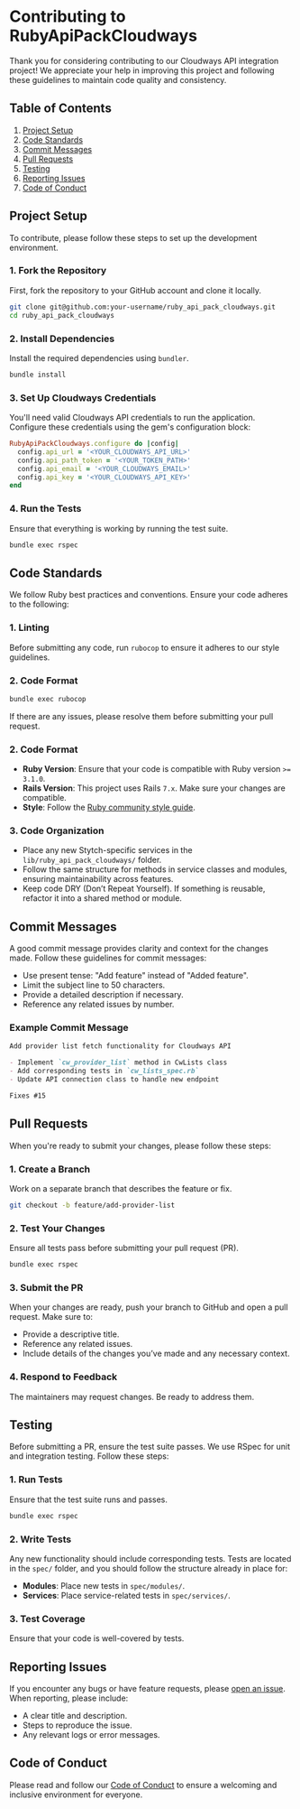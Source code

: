 # Contributing to RubyApiPackCloudways

Thank you for considering contributing to our Cloudways API integration project! We appreciate your help in improving this project and following these guidelines to maintain code quality and consistency.

## Table of Contents

1. [Project Setup](#project-setup)
2. [Code Standards](#code-standards)
3. [Commit Messages](#commit-messages)
4. [Pull Requests](#pull-requests)
5. [Testing](#testing)
6. [Reporting Issues](#reporting-issues)
7. [Code of Conduct](#code-of-conduct)

## Project Setup

To contribute, please follow these steps to set up the development environment.

### 1. Fork the Repository

First, fork the repository to your GitHub account and clone it locally.

```bash
git clone git@github.com:your-username/ruby_api_pack_cloudways.git
cd ruby_api_pack_cloudways
```

### 2. Install Dependencies

Install the required dependencies using `bundler`.

```bash
bundle install
```

### 3. Set Up Cloudways Credentials

You'll need valid Cloudways API credentials to run the application. Configure these credentials using the gem's configuration block:

```ruby
RubyApiPackCloudways.configure do |config|
  config.api_url = '<YOUR_CLOUDWAYS_API_URL>'
  config.api_path_token = '<YOUR_TOKEN_PATH>'
  config.api_email = '<YOUR_CLOUDWAYS_EMAIL>'
  config.api_key = '<YOUR_CLOUDWAYS_API_KEY>'
end
```

### 4. Run the Tests

Ensure that everything is working by running the test suite.

```bash
bundle exec rspec
```

## Code Standards

We follow Ruby best practices and conventions. Ensure your code adheres to the following:

### 1. Linting

Before submitting any code, run `rubocop` to ensure it adheres to our style guidelines.

### 2. Code Format

```bash
bundle exec rubocop
```

If there are any issues, please resolve them before submitting your pull request.

### 2. Code Format

- **Ruby Version**: Ensure that your code is compatible with Ruby version `>= 3.1.0`.
- **Rails Version**: This project uses Rails `7.x`. Make sure your changes are compatible.
- **Style**: Follow the [Ruby community style guide](https://rubystyle.guide).

### 3. Code Organization

- Place any new Stytch-specific services in the `lib/ruby_api_pack_cloudways/` folder.
- Follow the same structure for methods in service classes and modules, ensuring maintainability across features.
- Keep code DRY (Don’t Repeat Yourself). If something is reusable, refactor it into a shared method or module.

## Commit Messages

A good commit message provides clarity and context for the changes made. Follow these guidelines for commit messages:

- Use present tense: "Add feature" instead of "Added feature".
- Limit the subject line to 50 characters.
- Provide a detailed description if necessary.
- Reference any related issues by number.

### Example Commit Message

```md
Add provider list fetch functionality for Cloudways API

- Implement `cw_provider_list` method in CwLists class
- Add corresponding tests in `cw_lists_spec.rb`
- Update API connection class to handle new endpoint

Fixes #15
```

## Pull Requests

When you're ready to submit your changes, please follow these steps:

### 1. Create a Branch

Work on a separate branch that describes the feature or fix.

```bash
git checkout -b feature/add-provider-list
```

### 2. Test Your Changes

Ensure all tests pass before submitting your pull request (PR).

```bash
bundle exec rspec
```

### 3. Submit the PR

When your changes are ready, push your branch to GitHub and open a pull request. Make sure to:

- Provide a descriptive title.
- Reference any related issues.
- Include details of the changes you’ve made and any necessary context.

### 4. Respond to Feedback

The maintainers may request changes. Be ready to address them.

## Testing

Before submitting a PR, ensure the test suite passes. We use RSpec for unit and integration testing. Follow these steps:

### 1. Run Tests

Ensure that the test suite runs and passes.

```bash
bundle exec rspec
```

### 2. Write Tests

Any new functionality should include corresponding tests. Tests are located in the `spec/` folder, and you should follow the structure already in place for:

- **Modules**: Place new tests in `spec/modules/`.
- **Services**: Place service-related tests in `spec/services/`.

### 3. Test Coverage

Ensure that your code is well-covered by tests.

## Reporting Issues

If you encounter any bugs or have feature requests, please [open an issue](https://github.com/phcdevworks/ruby_api_pack_cloudways/issues). When reporting, please include:

- A clear title and description.
- Steps to reproduce the issue.
- Any relevant logs or error messages.

## Code of Conduct

Please read and follow our [Code of Conduct](https://github.com/phcdevworks/ruby_api_pack_cloudways/blob/main/CODE_OF_CONDUCT.md) to ensure a welcoming and inclusive environment for everyone.
